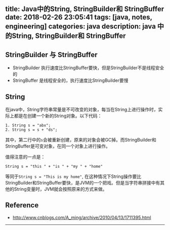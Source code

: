 title: Java中的String, StringBuilder和 StringBuffer
date: 2018-02-26 23:05:41
tags: [java, notes, engineering]
categories: java
description: java 中的String, StringBuilder和 StringBuffer
---

## StringBuilder 与 StringBuffer

- StringBuilder 执行速度比StringBuffer要快，但是StringBuilder不是线程安全的
- StringBuffer 是线程安全的，执行速度比StringBuilder要慢


## String

在java中，String字符串常量是不可改变的对象，每当在String上进行操作时，实际上都是在创建一个新的String对象。以下代码：

```
1. String s = "abx";
2. String s = s + "ds";

```
其中，第二行中的`s`会被重新创建，原来的对象会被GC掉。而StringBuilder和StringBuffer是可变对象，在同一个对象上进行操作。

值得注意的一点是：

```
String s = "this " + "is " + "my " + "home"

```
等同于`String s = "This is my home"`, 在这种情况下String操作要比StringBuilder和StringBuffer要快，是JVM的一个把戏。但是当字符串拼接中有其他的String变量时，JVM就会按照原来的方式来做。

## Reference

- http://www.cnblogs.com/A_ming/archive/2010/04/13/1711395.html

---